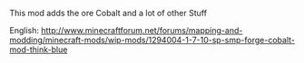 This mod adds the ore Cobalt and a lot of other Stuff

English:
http://www.minecraftforum.net/forums/mapping-and-modding/minecraft-mods/wip-mods/1294004-1-7-10-sp-smp-forge-cobalt-mod-think-blue
